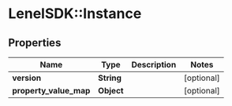 # LenelSDK::Instance

## Properties
Name | Type | Description | Notes
------------ | ------------- | ------------- | -------------
**version** | **String** |  | [optional] 
**property_value_map** | **Object** |  | [optional] 


